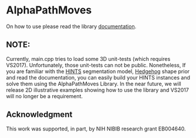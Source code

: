 # AlphaPathMoves

On how to use please read the library [documentation](Documentation/apm_documentation.pdf).

## NOTE:
Currently, main.cpp tries to load some 3D unit-tests (which requires VS2017). Unfortunately, those unit-tests can not be public. Nonetheless, If you are familiar with the [HINTS](http://www.hossamisack.com/pdfs/pathmoves_cvpr2017.pdf) segmentation model, [Hedgehog](http://www.hossamisack.com/pdfs/hedgehogs_cvpr2016.pdf) shape prior and read the documentation, you can easily build your HINTS instances and solve them using the AlphaPathMoves Library. In the near future, we will release 2D illustrative examples showing how to use the library and VS2017 will no longer be a requirement.

## Acknowledgment
This work was supported, in part, by NIH NIBIB research grant EB004640.


